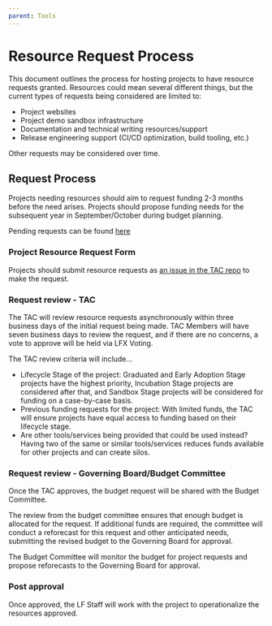 ```yaml
---
parent: Tools
---
```


# Resource Request Process

This document outlines the process for hosting projects to have resource requests granted. Resources could mean several different things, but the current types of requests being considered are limited to:

* Project websites
* Project demo sandbox infrastructure
* Documentation and technical writing resources/support
* Release engineering support (CI/CD optimization, build tooling, etc.)

Other requests may be considered over time.

## Request Process

Projects needing resources should aim to request funding 2-3 months before the need arises. Projects should propose funding needs for the subsequent year in September/October during budget planning.

Pending requests can be found [here](https://github.com/orgs/lf-energy/projects/2/views/6)

### Project Resource Request Form

Projects should submit resource requests as [an issue in the TAC repo](https://github.com/lf-energy/tac/issues/new?template=05-resource-request.yml) to make the request.

### Request review - TAC

The TAC will review resource requests asynchronously within three business days of the initial request being made. TAC Members will have seven business days to review the request, and if there are no concerns, a vote to approve will be held via LFX Voting. 

The TAC review criteria will include…

* Lifecycle Stage of the project: Graduated and Early Adoption Stage projects have the highest priority, Incubation Stage projects are considered after that, and Sandbox Stage projects will be considered for funding on a case-by-case basis.
* Previous funding requests for the project: With limited funds, the TAC will ensure projects have equal access to funding based on their lifecycle stage.
* Are other tools/services being provided that could be used instead? Having two of the same or similar tools/services reduces funds available for other projects and can create silos.

### Request review - Governing Board/Budget Committee

Once the TAC approves, the budget request will be shared with the Budget Committee. 

The review from the budget committee ensures that enough budget is allocated for the request. If additional funds are required, the committee will conduct a reforecast for this request and other anticipated needs, submitting the revised budget to the Governing Board for approval. 

The Budget Committee will monitor the budget for project requests and propose reforecasts to the Governing Board for approval.

### Post approval

Once approved, the LF Staff will work with the project to operationalize the resources approved.
